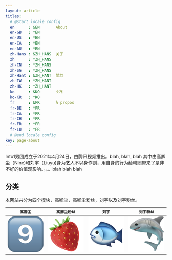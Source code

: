 ```yaml
---
layout: article
titles:
  # @start locale config
  en      : &EN       About
  en-GB   : *EN
  en-US   : *EN
  en-CA   : *EN
  en-AU   : *EN
  zh-Hans : &ZH_HANS  关于
  zh      : *ZH_HANS
  zh-CN   : *ZH_HANS
  zh-SG   : *ZH_HANS
  zh-Hant : &ZH_HANT  關於
  zh-TW   : *ZH_HANT
  zh-HK   : *ZH_HANT
  ko      : &KO       소개
  ko-KR   : *KO
  fr      : &FR       À propos
  fr-BE   : *FR
  fr-CA   : *FR
  fr-CH   : *FR
  fr-FR   : *FR
  fr-LU   : *FR
  # @end locale config
key: page-about
---
```


Into1男团成立于2021年4月24日，由腾讯视频推出。blah, blah, blah
其中由高卿尘（Nine)和刘宇（Liuyu)身为艺人不以身作则，用自身的行为给粉圈带来了是非不好的价值观影响。。。。blah blah blah

## 分类

本网站共分为四个模块，高卿尘，高卿尘粉丝，刘宇以及刘宇粉丝。

| `高卿尘` | `高卿尘粉丝` | `刘宇` | `刘宇粉丝` | 
| --- |  --- | --- | --- | 
| [<img src="/assets/images/nine.png">](/_docs/2021-06-26-test-post.md) | [<img src="/assets/images/strawberry.png">](/docs/_posts/2016-06-06-lists.md) | [<img src="/assets/images/fish.png">](/docs/_posts/2016-05-05-definition.md) | [<img src="/assets/images/shark.png">](/docs/_posts/2016-05-08-blockquotes.md) | 
